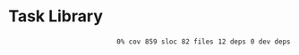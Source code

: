 # Task Library


<p align="right">
    <code>0% cov</code>&nbsp;
    <code>859 sloc</code>&nbsp;
    <code>82 files</code>&nbsp;
    <code>12 deps</code>&nbsp;
    <code>0 dev deps</code>
</p>



<!-- START doctoc -->
<!-- END doctoc -->
